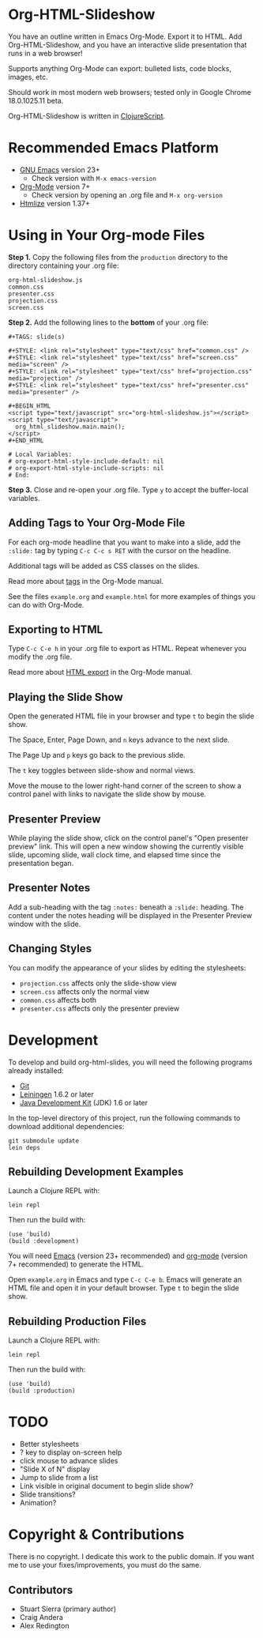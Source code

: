 Org-HTML-Slideshow
========================================

You have an outline written in Emacs Org-Mode.  Export it to HTML. Add
Org-HTML-Slideshow, and you have an interactive slide presentation
that runs in a web browser!

Supports anything Org-Mode can export: bulleted lists, code blocks,
images, etc.

Should work in most modern web browsers; tested only in Google Chrome
18.0.1025.11 beta.

Org-HTML-Slideshow is written in
[ClojureScript](https://github.com/clojure/clojurescript).


Recommended Emacs Platform
========================================

* [GNU Emacs](http://www.gnu.org/software/emacs/) version 23+
  * Check version with `M-x emacs-version`
* [Org-Mode](http://orgmode.org/) version 7+
  * Check version by opening an .org file and `M-x org-version`
* [Htmlize](http://www.emacswiki.org/emacs/Htmlize) version 1.37+


Using in Your Org-mode Files
========================================

**Step 1.** Copy the following files from the `production` directory
to the directory containing your .org file:

    org-html-slideshow.js
    common.css
    presenter.css
    projection.css
    screen.css

**Step 2.** Add the following lines to the **bottom** of your .org file:

    #+TAGS: slide(s)

    #+STYLE: <link rel="stylesheet" type="text/css" href="common.css" />
    #+STYLE: <link rel="stylesheet" type="text/css" href="screen.css" media="screen" />
    #+STYLE: <link rel="stylesheet" type="text/css" href="projection.css" media="projection" />
    #+STYLE: <link rel="stylesheet" type="text/css" href="presenter.css" media="presenter" />

    #+BEGIN_HTML
    <script type="text/javascript" src="org-html-slideshow.js"></script>
    <script type="text/javascript">
      org_html_slideshow.main.main();
    </script>
    #+END_HTML

    # Local Variables:
    # org-export-html-style-include-default: nil
    # org-export-html-style-include-scripts: nil
    # End:

**Step 3.** Close and re-open your .org file. Type `y` to accept the
buffer-local variables.


Adding Tags to Your Org-Mode File
---------------------------------

For each org-mode headline that you want to make into a slide, add the
`:slide:` tag by typing `C-c C-c s RET` with the cursor on the
headline.

Additional tags will be added as CSS classes on the slides.

Read more about [tags](http://orgmode.org/manual/Tags.html)
in the Org-Mode manual.

See the files `example.org` and `example.html` for more examples of
things you can do with Org-Mode.


Exporting to HTML
-----------------

Type `C-c C-e h` in your .org file to export as HTML. Repeat whenever
you modify the .org file.

Read more about [HTML export](http://orgmode.org/manual/HTML-export.html)
in the Org-Mode manual.


Playing the Slide Show
----------------------

Open the generated HTML file in your browser and type `t` to begin the
slide show.

The Space, Enter, Page Down, and `n` keys advance to the next slide.

The Page Up and `p` keys go back to the previous slide.

The `t` key toggles between slide-show and normal views.

Move the mouse to the lower right-hand corner of the screen to show a
control panel with links to navigate the slide show by mouse.


Presenter Preview
--------------------

While playing the slide show, click on the control panel's "Open
presenter preview" link. This will open a new window showing the
currently visible slide, upcoming slide, wall clock time, and elapsed
time since the presentation began.


Presenter Notes
--------------------

Add a sub-heading with the tag `:notes:` beneath a `:slide:`
heading. The content under the notes heading will be displayed in the
Presenter Preview window with the slide.


Changing Styles
--------------------

You can modify the appearance of your slides by editing the stylesheets:

* `projection.css` affects only the slide-show view
* `screen.css` affects only the normal view
* `common.css` affects both
* `presenter.css` affects only the presenter preview


Development
========================================

To develop and build org-html-slides, you will need the following
programs already installed:

* [Git][git]
* [Leiningen][lein] 1.6.2 or later
* [Java Development Kit][jdk] (JDK) 1.6 or later

[git]: http://git-scm.com/
[lein]: https://github.com/technomancy/leiningen
[jdk]: http://www.oracle.com/technetwork/java/javase/downloads/index.html


In the top-level directory of this project, run the following commands
to download additional dependencies:

    git submodule update
    lein deps


Rebuilding Development Examples
-------------------------------

Launch a Clojure REPL with:

    lein repl

Then run the build with:

    (use 'build)
    (build :development)

You will need [Emacs](http://www.gnu.org/software/emacs/) (version 23+ recommended) and
[org-mode](http://orgmode.org/) (version 7+ recommended) to generate the HTML.

Open `example.org` in Emacs and type `C-c C-e b`.  Emacs will generate
an HTML file and open it in your default browser. Type `t` to begin
the slide show.


Rebuilding Production Files
---------------------------

Launch a Clojure REPL with:

    lein repl

Then run the build with:

    (use 'build)
    (build :production)



TODO
========================================

* Better stylesheets
* ? key to display on-screen help
* click mouse to advance slides
* "Slide X of N" display
* Jump to slide from a list
* Link visible in original document to begin slide show?
* Slide transitions?
* Animation?



Copyright & Contributions
========================================

There is no copyright. I dedicate this work to the public domain. If
you want me to use your fixes/improvements, you must do the same.


Contributors
--------------------

* Stuart Sierra (primary author)
* Craig Andera
* Alex Redington
